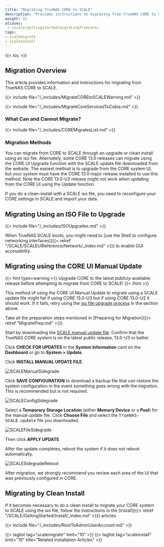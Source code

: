 ```yaml
---
title: "Migrating TrueNAS CORE to SCALE"
description: "Provides instructions on migrating from TrueNAS CORE to SCALE. Migration methods include using an ISO file or a manual update file."
weight: 15
aliases:
 - /scale/gettingstarted/migratingfromcore/
tags:
- scalemigrate
- scaleinstall
---
```


{{< toc >}}

## Migration Overview

This article provides information and instructions for migrating from TrueNAS CORE to SCALE.

{{< include file="/_includes/MigrateCOREtoSCALEWarning.md" >}}

{{< include file="/_includes/MigrateCoreServicesToCobia.md" >}}

### What Can and Cannot Migrate?

{{< include file="/_includes/COREMigratesList.md" >}}

### Migration Methods
You can migrate from CORE to SCALE through an upgrade or clean install using an <file>iso</file> file.
Alternately, some CORE 13.0 releases can migrate using the CORE UI Upgrade function with the SCALE update file downloaded from the website.
The easiest method is to upgrade from the CORE system UI, but your system must have the CORE 13.0 major release installed to use this method.
Note the CORE 13.0-U3 release might not work when updating from the CORE UI using the Update function.

If you do a clean-install with a SCALE <file>iso</file> file, you need to reconfigure your CORE settings in SCALE and import your data.

## Migrating Using an ISO File to Upgrade

{{< include file="/_includes/ISOUpgrades.md" >}}

When TrueNAS SCALE boots, you might need to [use the Shell to configure networking interfaces]({{< relref "/SCALE/SCALEUIReference/Network/_index.md" >}}) to enable GUI accessibility.

## Migrating using the CORE UI Manual Update 

{{< hint type=warning >}}
Upgrade CORE to the latest publicly-available release before attempting to migrate from CORE to SCALE!
{{< /hint >}}

This method of using the CORE UI Manual Update to migrate using a SCALE update file might fail if using CORE 13.0-U3 but if using CORE 13.0-U2 it should work. 
If it fails, retry using the [iso file upgrade process](#migrating-using-an-iso-file-to-upgrade) in the section above.

Take all the preparation steps mentioned in [Preparing for Migration]({{< relref "MigratePrep.md" >}}).

Start by downloading the [SCALE manual update file](https://www.truenas.com/download-truenas-scale/).
Confirm that the TrueNAS CORE system is on the latest public release, 13.0-U3 or better.

Click **CHECK FOR UPDATES** in the **System Information** card on the **Dashboard** or go to **System > Update**.

Click **INSTALL MANUAL UPDATE FILE**.

![SCALEManualSidegrade](/images/SCALE/SystemSettings/SidegradeInstallManualUpdate.png "Install the Manual Upgrade")

Click **SAVE CONFIGURATION** to download a backup file that can restore the system configuration in the event something goes wrong with the migration.
This is recommended but is not required.

![SCALEConfigSidegrade](/images/SCALE/SystemSettings/SidegradeSaveConfig.png "Save the Config file")

Select a **Temporary Storage Location** (either **Memory Device** or a **Pool**) for the manual update file.
Click **Choose File** and select the <kbd>TrueNAS-SCALE.update</kbd> file you downloaded.

![SCALEFileSidegrade](/images/SCALE/SystemSettings/SidegradeSetInstallFile.png "Settings for the Manual Upgrade")

Then click **APPLY UPDATE**.
  
After the update completes, reboot the system if it does not reboot automatically.

![SCALESidegradeReboot](/images/SCALE/SystemSettings/SidegradeRestart.png  "Reboot to Finish")

After migration, we strongly recommend you review each area of the UI that was previously configured in CORE.

## Migrating by Clean Install

If it becomes necessary to do a clean install to migrate your CORE system to SCALE using the <file>iso</file> file, follow the instructions in the [Install]({{< relref "/SCALE/GettingStarted/Install/_index.md" >}}) articles.

{{< include file="/_includes/RootToAdminUserAccount.md" >}}

{{< taglist tag="scalemigrate" limit="10" >}}
{{< taglist tag="scaleinstall" limit="10" title="Related Installation Articles" >}}
